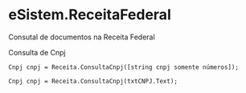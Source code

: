 # eSistem.ReceitaFederal
Consutal de documentos na Receita Federal


Consulta de Cnpj

`Cnpj cnpj = Receita.ConsultaCnpj([string cnpj somente números]);`

`Cnpj cnpj = Receita.ConsultaCnpj(txtCNPJ.Text);
`
